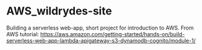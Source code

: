 # AWS_wildrydes-site
Building a serverless web-app, short project for introduction to AWS.
From AWS tutorial: https://aws.amazon.com/getting-started/hands-on/build-serverless-web-app-lambda-apigateway-s3-dynamodb-cognito/module-1/
